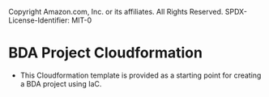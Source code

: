 Copyright Amazon.com, Inc. or its affiliates. All Rights Reserved.
SPDX-License-Identifier: MIT-0

# BDA Project Cloudformation
* This Cloudformation template is provided as a starting point for creating a BDA project using IaC.